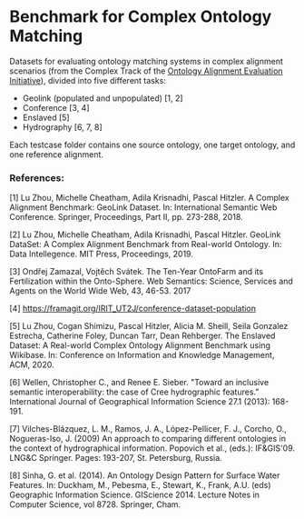 # Benchmark for Complex Ontology Matching

Datasets for evaluating ontology matching systems in complex alignment scenarios (from the Complex Track of the [Ontology Alignment Evaluation Initiative](https://oaei.ontologymatching.org/)), divided into five different tasks:
- Geolink (populated and unpopulated) [1, 2]
- Conference [3, 4]
- Enslaved [5]
- Hydrography [6, 7, 8]

Each testcase folder contains one source ontology, one target ontology, and one reference alignment.


### References:

[1] Lu Zhou, Michelle Cheatham, Adila Krisnadhi, Pascal Hitzler. A Complex Alignment Benchmark: GeoLink Dataset. In: International Semantic Web Conference. Springer, Proceedings, Part II, pp. 273-288, 2018.

[2] Lu Zhou, Michelle Cheatham, Adila Krisnadhi, Pascal Hitzler. GeoLink DataSet: A Complex Alignment Benchmark from Real-world Ontology. In: Data Intellegence. MIT Press, Proceedings, 2019.

[3] Ondřej Zamazal, Vojtěch Svátek. The Ten-Year OntoFarm and its Fertilization within the Onto-Sphere. Web Semantics: Science, Services and Agents on the World Wide Web, 43, 46-53. 2017

[4] https://framagit.org/IRIT_UT2J/conference-dataset-population

[5] Lu Zhou, Cogan Shimizu, Pascal Hitzler, Alicia M. Sheill, Seila Gonzalez Estrecha, Catherine Foley, Duncan Tarr, Dean Rehberger. The Enslaved Dataset: A Real-world Complex Ontology Alignment Benchmark using Wikibase. In: Conference on Information and Knowledge Management, ACM, 2020.

[6] Wellen, Christopher C., and Renee E. Sieber. "Toward an inclusive semantic interoperability: the case of Cree hydrographic features." International Journal of Geographical Information Science 27.1 (2013): 168-191.

[7] Vilches-Blázquez, L. M., Ramos, J. A., López-Pellicer, F. J., Corcho, O., Nogueras-Iso, J. (2009) An approach to comparing different ontologies in the context of hydrographical information. Popovich et al., (eds.): IF&GIS'09. LNG&C Springer. Pages: 193-207, St. Petersburg, Russia.

[8] Sinha, G. et al. (2014). An Ontology Design Pattern for Surface Water Features. In: Duckham, M., Pebesma, E., Stewart, K., Frank, A.U. (eds) Geographic Information Science. GIScience 2014. Lecture Notes in Computer Science, vol 8728. Springer, Cham.
